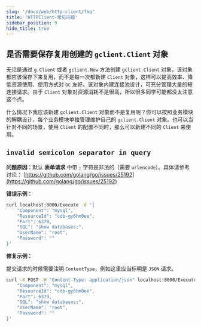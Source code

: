 ```yaml
---
slug: '/docs/web/http-client/faq'
title: 'HTTPClient-常见问题'
sidebar_position: 9
hide_title: true
---
```


## 是否需要保存复用创建的 `gclient.Client` 对象

无论是通过 `g.Client` 或者 `gclient.New` 方法创建 `gclient.Client` 对象，该对象都应该保存下来复用，而不是每一次都新建 `Client` 对象，这样可以提高效率、降低资源使用、使用方式对 `GC` 友好。该对象内建连接池设计，可充分管理大量的短连接请求。由于 `Client` 对象对资源消耗不是很高，所以很多同学可能都没太注意这个点。

什么情况下我应该新建 `gclient.Client` 对象而不是复用呢？你可以按照业务模块的解耦设计，每个业务模块单独管理维护自己的 `gclient.Client` 对象。也可以当针对不同的场景，使用 `Client` 的配置不同时，那么可以新建不同的 `Client` 来使用。

## `invalid semicolon separator in query`

**问题原因**：默认 **表单请求** 中带 `;` 字符是非法的（需要 `urlencode`）。具体请参考讨论： [https://github.com/golang/go/issues/25192](https://github.com/golang/go/issues/25192)

**错误示例**：

```bash
curl localhost:8000/Execute -d '{
    "Component": "mysql",
    "ResourceId": "cdb-gy6hm0ee",
    "Port": 6379,
    "SQL": "show databases;",
    "UserName": "root",
    "Password": ""
}'
```

**修复示例**：

提交请求的时候需要注明 `ContentType`，例如这里应当标明是 `JSON` 请求。

```bash
curl -X POST -H "Content-Type: application/json" localhost:8000/Execute -d '{
    "Component": "mysql",
    "ResourceId": "cdb-gy6hm0ee",
    "Port": 6379,
    "SQL": "show databases;",
    "UserName": "root",
    "Password": ""
}'
```